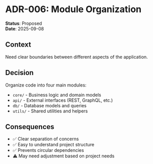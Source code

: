 # ADR-006: Module Organization

**Status**: Proposed  
**Date**: 2025-09-08  

## Context
Need clear boundaries between different aspects of the application.

## Decision
Organize code into four main modules:
- `core/` - Business logic and domain models
- `api/` - External interfaces (REST, GraphQL, etc.)
- `db/` - Database models and queries
- `utils/` - Shared utilities and helpers

## Consequences
- ✅ Clear separation of concerns
- ✅ Easy to understand project structure
- ✅ Prevents circular dependencies
- ⚠️ May need adjustment based on project needs